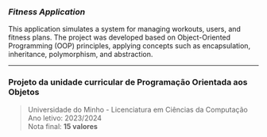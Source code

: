 ### ***Fitness Application***

This application simulates a system for managing workouts, users, and fitness plans. The project was developed based on Object-Oriented Programming (OOP) principles, applying concepts such as encapsulation, inheritance, polymorphism, and abstraction.

---


### **Projeto da unidade curricular de Programação Orientada aos Objetos**  
> Universidade do Minho - Licenciatura em Ciências da Computação  
> Ano letivo: 2023/2024  
> Nota final: **15 valores**
